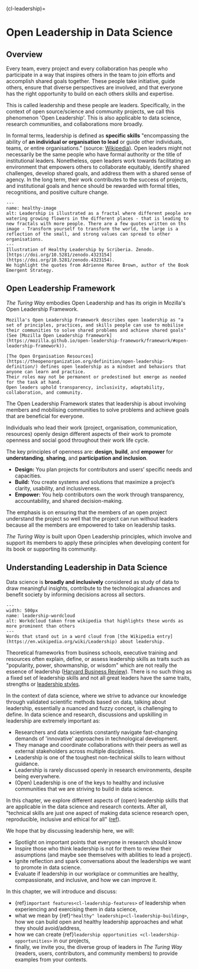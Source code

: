 (cl-leadership)=
# Open Leadership in Data Science

## Overview

Every team, every project and every collaboration has people who participate in a way that inspires others in the team to join efforts and accomplish shared goals together.
These people take initiative, guide others, ensure that diverse perspectives are involved, and that everyone has the right opportunity to build on each others skills and expertise.

This is called leadership and these people are leaders.
Specifically, in the context of open source/science and community projects, we call this phenomenon 'Open Leadership'.
This is also applicable to data science, research communities, and collaborations more broadly.

In formal terms, leadership is defined as **specific skills** "encompassing the ability of **an individual or organisation to lead** or guide other individuals, teams, or entire organisations." (source: [Wikipedia](https://en.wikipedia.org/wiki/Leadership)).
Open leaders might not necessarily be the same people who have formal authority or the title of institutional leaders.
Nonetheless, open leaders work towards facilitating an environment that empowers others to collaborate equitably, identify shared challenges, develop shared goals, and address them with a shared sense of agency.
In the long term, their work contributes to the success of projects, and institutional goals and hence should be rewarded with formal titles, recognitions, and positive culture change.

```{figure} ../figures/healthy-leadership.png
---
name: healthy-image
alt: Leadership is illustrated as a fractal where different people are watering growing flowers in the different places - that is leading to new fractals with more people. There are a few quotes written on ths image - Transform yourself to transform the world, the large is a reflection of the small, and strong values can spread to other organisations.
---
Illustration of Healthy Leadership by Scriberia. Zenodo. [https://doi.org/10.5281/zenodo.4323154](https://doi.org/10.5281/zenodo.4323154).
We highlight the quotes from Adrienne Maree Brown, author of the Book Emergent Strategy.
```
## Open Leadership Framework

*The Turing Way* embodies Open Leadership and has its origin in Mozilla's Open Leadership Framework.

```{note}
Mozilla's Open Leadership Framework describes open leadership as "a set of principles, practices, and skills people can use to mobilise their communities to solve shared problems and achieve shared goals" (See [Mozilla Open Leadership framework](https://mozilla.github.io/open-leadership-framework/framework/#open-leadership-framework)).

[The Open Organisation Resources](https://theopenorganization.org/definition/open-leadership-definition/) defines open leadership as a mindset and behaviors that anyone can learn and practice.  
Their roles may not be permanent or predestined but emerge as needed for the task at hand. 
Open leaders uphold transparency, inclusivity, adaptability, collaboration, and community.
```

The Open Leadership Framework states that leadership is about involving members and mobilising communities to solve problems and achieve goals that are beneficial for everyone. 

Individuals who lead their work (project, organisation, communication, resources) openly design different aspects of their work to promote openness and social good throughout their work life cycle.

The key principles of openness are: **design**, **build**, and **empower** for **understanding**, **sharing**, and **participation and inclusion**.

-   **Design:** You plan projects for contributors and users’ specific needs and capacities.
-   **Build:** You create systems and solutions that maximize a project’s clarity, usability, and inclusiveness.
-   **Empower:** You help contributors own the work through transparency, accountability, and shared decision-making.

The emphasis is on ensuring that the members of an open project understand the project so well that the project can run without leaders because all the members are empowered to take on leadership tasks.

_The Turing Way_ is built upon Open Leadership principles, which involve and support its members to apply these principles when developing content for its book or supporting its community.

## Understanding Leadership in Data Science

Data science is **broadly and inclusively** considered as study of data to draw meaningful insights, contribute to the technological advances and benefit society by informing decisions across all sectors.

```{figure} ../figures/leadership-wordcloud.jpg
---
width: 500px
name: leadership-wordcloud
alt: Workdcloud taken from wikipedia that highlights these words as more prominent than others
---
Words that stand out in a word cloud from [the Wikipedia entry](https://en.wikipedia.org/wiki/Leadership) about leadership.
```

Theoretical frameworks from business schools, executive training and resources often explain, define, or assess leadership skills as traits such as "popularity, power, showmanship, or wisdom" which are not really the essence of leadership ([Harvard Business Review](https://hbr.org/2004/01/understanding-leadership)).
There is no such thing as a fixed set of leadership skills and not all great leaders have the same traits, strengths or [leadership styles](https://www.skillsyouneed.com/lead/leadership-styles.html).

In the context of data science, where we strive to advance our knowledge through validated scientific methods based on data, talking about leadership, essentially a nuanced and fuzzy concept, is challenging to define.
In data science and research, discussions and upskilling in leadership are extremely important as:
* Researchers and data scientists constantly navigate fast-changing demands of 'innovative' approaches in technological development.
* They manage and coordinate collaborations with their peers as well as external stakeholders across multiple disciplines. 
* Leadership is one of the toughest non-technical skills to learn without guidance.
* Leadership is rarely discussed openly in research environments, despite being everywhere.
* (Open) Leadership is one of the keys to healthy and inclusive communities that we are striving to build in data science.

In this chapter, we explore different aspects of (open) leadership skills that are applicable in the data science and research contexts. 
After all, "technical skills are just one aspect of making data science research open, reproducible, inclusive and ethical for all" ([ref](https://the-turing-way.netlify.app/)).

We hope that by discussing leadership here, we will:
* Spotlight on important points that everyone in research should know
* Inspire those who think leadership is not for them to review their assumptions (and maybe see themselves with abilities to lead a project).
* Ignite reflection and spark conversations about the leaderships we want to promote in data science.
* Evaluate if leadership in our workplace or communities are healthy, compassionate, and inclusive, and how we can improve it.

In this chapter, we will introduce and discuss: 
- {ref}`important features<cl-leadership-features>` of leadership when experiencing and exercising them in data science,
- what we mean by {ref}`"healthy" leadership<cl-leadership-building>`, how we can build open and healthy leadership approaches and what they should avoid/address,
- how we can create {ref}`leadership opportunities <cl-leadership-opportunities>` in our projects,
- finally, we invite you, the diverse group of leaders in *The Turing Way* (readers, users, contributors, and community members) to provide examples from your contexts.
